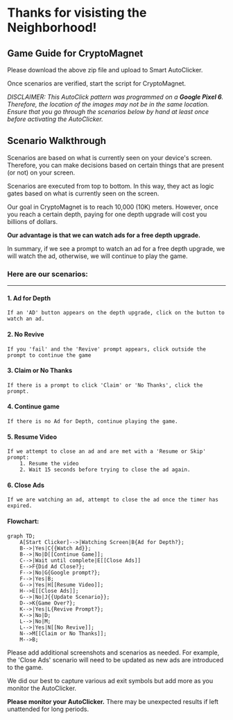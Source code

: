 # Thanks for visisting the Neighborhood!

## Game Guide for CryptoMagnet

Please download the above zip file and upload to Smart AutoClicker.

Once scenarios are verified, start the script for CryptoMagnet.

_DISCLAIMER: This AutoClick pattern was programmed on a **Google Pixel 6**.
Therefore, the location of the images may not be in the same location. 
Ensure that you go through the scenarios below by hand at least once before activating the AutoClicker._

## Scenario Walkthrough

Scenarios are based on what is currently seen on your device's screen. Therefore, you can make decisions based on certain things that are present (or not) on your screen.

Scenarios are executed from top to bottom. In this way, they act as logic gates based on what is currently seen on the screen.

Our goal in CryptoMagnet is to reach 10,000 (10K) meters. However, once you reach a certain depth, paying for one depth upgrade will cost you billions of dollars.

**Our advantage is that we can watch ads for a free depth upgrade.**

In summary, if we see a prompt to watch an ad for a free depth upgrade, we will watch the ad, otherwise, we will continue to play the game.

### Here are our scenarios:

---

#### 1. Ad for Depth
    If an 'AD' button appears on the depth upgrade, click on the button to watch an ad.

#### 2. No Revive
    If you 'fail' and the 'Revive' prompt appears, click outside the prompt to continue the game  

#### 3. Claim or No Thanks
    If there is a prompt to click 'Claim' or 'No Thanks', click the prompt. 
    
#### 4. Continue game
    If there is no Ad for Depth, continue playing the game.

#### 5. Resume Video
    If we attempt to close an ad and are met with a 'Resume or Skip' prompt:
        1. Resume the video 
        2. Wait 15 seconds before trying to close the ad again.

#### 6. Close Ads
    If we are watching an ad, attempt to close the ad once the timer has expired.

#### Flowchart:
```mermaid
graph TD;
    A[Start Clicker]-->|Watching Screen|B{Ad for Depth?};
    B-->|Yes|C{{Watch Ad}};
    B-->|No|D[[Continue Game]];
    C-->|Wait until complete|E[[Close Ads]]
    E-->F{Did Ad Close?};
    F-->|No|G{Google prompt?};
    F-->|Yes|B;
    G-->|Yes|H[[Resume Video]];
    H-->E[[Close Ads]];
    G-->|No|J{{Update Scenario}};
    D-->K{Game Over?};
    K-->|Yes|L{Revive Prompt?};
    K-->|No|D;
    L-->|No|M;
    L-->|Yes|N[[No Revive]];
    N-->M[[Claim or No Thanks]];
    M-->B;
```
Please add additional screenshots and scenarios as needed. For example, the 'Close Ads' scenario will need to be updated as new ads are introduced to the game.

We did our best to capture various ad exit symbols but add more as you monitor the AutoClicker.

**Please monitor your AutoClicker.** There may be unexpected results if left unattended for long periods. 
